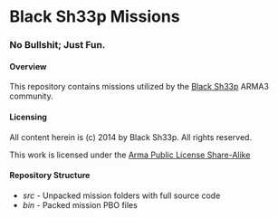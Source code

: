 Black Sh33p Missions
==========

### No Bullshit; Just Fun.

#### Overview
This repository contains missions utilized by
the [Black Sh33p](http://blacksh33p.net/aboutus/) ARMA3 community.

#### Licensing
All content herein is (c) 2014 by Black Sh33p. All rights reserved.

This work is licensed under the [Arma Public License Share-Alike](http://www.bistudio.com/licenses/arma-public-license-share-alike")

#### Repository Structure
* *src* - Unpacked mission folders with full source code
* *bin* - Packed mission PBO files
